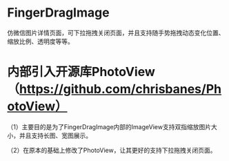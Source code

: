 # FingerDragImage
仿微信图片详情页面，可下拉拖拽关闭页面，并且支持随手势拖拽动态变化位置、缩放比例、透明度等等。

# 内部引入开源库PhotoView（https://github.com/chrisbanes/PhotoView）
（1）主要目的是为了FingerDragImage内部的ImageView支持双指缩放图片大小，并且支持长图、宽图展示。

（2）在原本的基础上修改了PhotoView，让其更好的支持下拉拖拽关闭页面。
